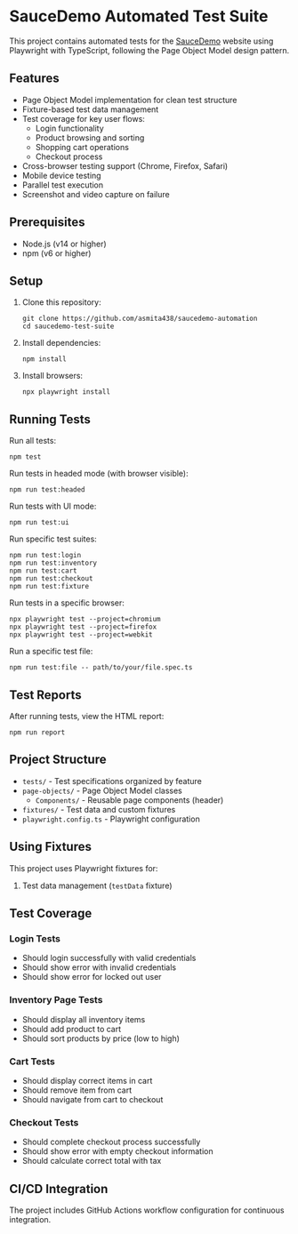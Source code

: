 # SauceDemo Automated Test Suite

This project contains automated tests for the [SauceDemo](https://www.saucedemo.com/) website using Playwright with TypeScript, following the Page Object Model design pattern.

## Features

- Page Object Model implementation for clean test structure
- Fixture-based test data management
- Test coverage for key user flows:
  - Login functionality
  - Product browsing and sorting
  - Shopping cart operations
  - Checkout process
- Cross-browser testing support (Chrome, Firefox, Safari)
- Mobile device testing
- Parallel test execution
- Screenshot and video capture on failure

## Prerequisites

- Node.js (v14 or higher)
- npm (v6 or higher)

## Setup

1. Clone this repository:
   ```
   git clone https://github.com/asmita438/saucedemo-automation
   cd saucedemo-test-suite
   ```

2. Install dependencies:
   ```
   npm install
   ```

3. Install browsers:
   ```
   npx playwright install
   ```

## Running Tests

Run all tests:
```
npm test
```

Run tests in headed mode (with browser visible):
```
npm run test:headed
```

Run tests with UI mode:
```
npm run test:ui
```

Run specific test suites:
```
npm run test:login
npm run test:inventory
npm run test:cart
npm run test:checkout
npm run test:fixture
```

Run tests in a specific browser:
```
npx playwright test --project=chromium
npx playwright test --project=firefox
npx playwright test --project=webkit
```

Run a specific test file:
```
npm run test:file -- path/to/your/file.spec.ts
```

## Test Reports

After running tests, view the HTML report:
```
npm run report
```

## Project Structure

- `tests/` - Test specifications organized by feature
- `page-objects/` - Page Object Model classes
  - `Components/` - Reusable page components (header)
- `fixtures/` - Test data and custom fixtures
- `playwright.config.ts` - Playwright configuration

## Using Fixtures

This project uses Playwright fixtures for:

1. Test data management (`testData` fixture)

## Test Coverage
### Login Tests
- Should login successfully with valid credentials
- Should show error with invalid credentials
- Should show error for locked out user

### Inventory Page Tests
- Should display all inventory items
- Should add product to cart
- Should sort products by price (low to high)

### Cart Tests

- Should display correct items in cart
- Should remove item from cart
- Should navigate from cart to checkout

### Checkout Tests

- Should complete checkout process successfully
- Should show error with empty checkout information
- Should calculate correct total with tax

## CI/CD Integration

The project includes GitHub Actions workflow configuration for continuous integration.

